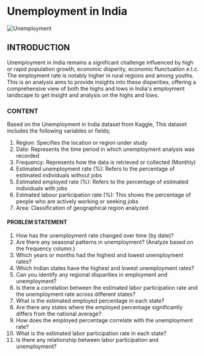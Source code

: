 # Unemployment in India



![Unemployment](https://github.com/user-attachments/assets/81cd7e43-e6d3-44ef-9c37-b6ae988ef233)


## INTRODUCTION 
Unemployment in India remains a significant challenge influenced by high or rapid population growth, economic disperity, economic flunctuation e.t.c. The employment rate is notably higher in rural regions and among youths. This is an analysis aims to provide insights into these disperities, offering a comprehensive view of both the highs and lows in India's employment landscape to get insight and analysis on the highs and lows.

### CONTENT
Based on the Unemployment in India dataset from Kaggle, This dataset includes the following variables or fields;
1. Region: Specifies the location or region under study
2. Date: Represents the time period in which unemployment analysis was recorded
3. Frequency: Represents how the data is retrieved or collected (Monthly)
4. Estimated unemployment rate (%): Refers to the percentage of estimated individuals without jobs
5. Estimated employed rate (%): Refers to the percentage of estimated individuals with jobs
6. Estmated labour participation rate (%): This shows the percentage of people who are actively working or seeking jobs
7. Area: Classification of geographical region analyzed

#### PROBLEM STATEMENT
 1.  How has the unemployment rate changed over time (by date)?
 2.  Are there any seasonal patterns in unemployment? (Analyze based on the frequency column.)
 3.  Which years or months had the highest and lowest unemployment rates?
 4.  Which Indian states have the highest and lowest unemployment rates?
 5.  Can you identify any regional disparities in employment and unemployment?
 6.  Is there a correlation between the estimated labor participation rate and the unemployment rate across different states?
 7.  What is the estimated employed percentage in each state?
 8.  Are there any states where the employed percentage significantly differs from the national average?
 9.  How does the employed percentage correlate with the unemployment rate?
 10. What is the estimated labor participation rate in each state?
 11. Is there any relationship between labor participation and unemployment?






